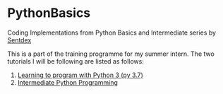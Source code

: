 # PythonBasics
Coding Implementations from Python Basics and Intermediate series by [Sentdex](https://www.youtube.com/channel/UCfzlCWGWYyIQ0aLC5w48gBQ)

This is a part of the training programme for my summer intern.
The two tutorials I will be following are listed as follows:
1. [Learning to program with Python 3 (py 3.7)](https://www.youtube.com/playlist?list=PLQVvvaa0QuDeAams7fkdcwOGBpGdHpXln)
2. [Intermediate Python Programming](https://www.youtube.com/playlist?list=PLQVvvaa0QuDfju7ADVp5W1GF9jVhjbX-_)
